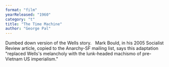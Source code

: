 ```yaml
---
format: "film"
yearReleased: "1960"
category: "t"
title: "The Time Machine"
author: "George Pal"
---
```

Dumbed down version of the Wells story.
 
Mark Bould, in his 2005 Socialist Review article,  copied to the Anarchy-SF mailing list, says this adaptation "replaced Wells's  melancholy with the lunk-headed machismo of pre-Vietnam US imperialism."
 